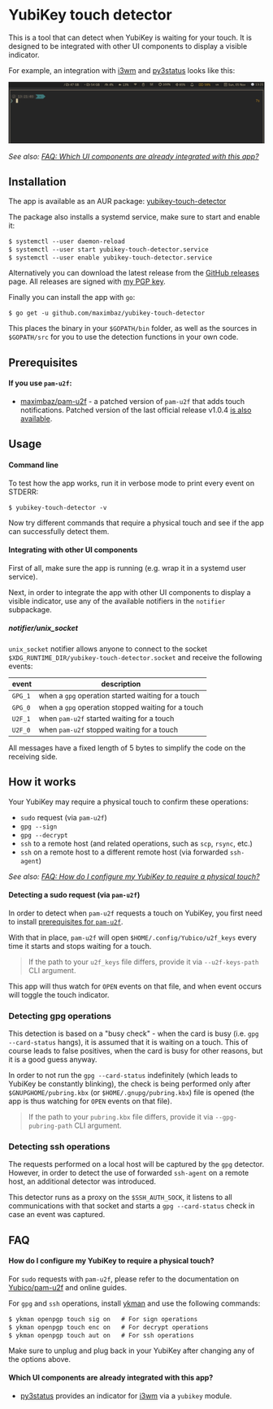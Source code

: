 # YubiKey touch detector

This is a tool that can detect when YubiKey is waiting for your touch. It is designed to be integrated with other UI components to display a visible indicator.

For example, an integration with [i3wm](https://i3wm.org/) and [py3status](https://github.com/ultrabug/py3status) looks like this:

![demo](./demo.gif)

*See also: [FAQ: Which UI components are already integrated with this app?](#faq-existing-ui-integrations)*


## Installation

The app is available as an AUR package: [yubikey-touch-detector](https://aur.archlinux.org/packages/yubikey-touch-detector)

The package also installs a systemd service, make sure to start and enable it:

```
$ systemctl --user daemon-reload
$ systemctl --user start yubikey-touch-detector.service
$ systemctl --user enable yubikey-touch-detector.service
```

Alternatively you can download the latest release from the [GitHub releases](https://github.com/maximbaz/yubikey-touch-detector/releases) page. All releases are signed with [my PGP key](https://keybase.io/maximbaz).

Finally you can install the app with `go`:

```
$ go get -u github.com/maximbaz/yubikey-touch-detector
```

This places the binary in your `$GOPATH/bin` folder, as well as the sources in `$GOPATH/src` for you to use the detection functions in your own code.


## Prerequisites

<a name="prerequisites-pam-u2f"></a>

#### If you use `pam-u2f`:

- [maximbaz/pam-u2f](https://github.com/maximbaz/pam-u2f) - a patched version of `pam-u2f` that adds touch notifications. Patched version of the last official release v1.0.4 [is also available](https://github.com/maximbaz/pam-u2f/tree/pam_u2f-1.0.4-indicator).


## Usage

#### Command line

To test how the app works, run it in verbose mode to print every event on STDERR:

```
$ yubikey-touch-detector -v
```

Now try different commands that require a physical touch and see if the app can successfully detect them.

#### Integrating with other UI components

First of all, make sure the app is running (e.g. wrap it in a systemd user service).

Next, in order to integrate the app with other UI components to display a visible indicator, use any of the available notifiers in the `notifier` subpackage.

##### notifier/unix_socket

`unix_socket` notifier allows anyone to connect to the socket `$XDG_RUNTIME_DIR/yubikey-touch-detector.socket` and receive the following events:

| event   | description                                        |
|---------|----------------------------------------------------|
| `GPG_1` | when a `gpg` operation started waiting for a touch |
| `GPG_0` | when a `gpg` operation stopped waiting for a touch |
| `U2F_1` | when `pam-u2f` started waiting for a touch         |
| `U2F_0` | when `pam-u2f` stopped waiting for a touch         |

All messages have a fixed length of 5 bytes to simplify the code on the receiving side.


## How it works

Your YubiKey may require a physical touch to confirm these operations:

- `sudo` request (via `pam-u2f`)
- `gpg --sign`
- `gpg --decrypt`
- `ssh` to a remote host (and related operations, such as `scp`, `rsync`, etc.)
- `ssh` on a remote host to a different remote host (via forwarded `ssh-agent`)

*See also: [FAQ: How do I configure my YubiKey to require a physical touch?](#faq-configure-yubikey-require-touch)*

#### Detecting a sudo request (via `pam-u2f`)

In order to detect when `pam-u2f` requests a touch on YubiKey, you first need to install [prerequisites for `pam-u2f`](#prerequisites-pam-u2f).

With that in place, `pam-u2f` will open `$HOME/.config/Yubico/u2f_keys` every time it starts and stops waiting for a touch.

> If the path to your `u2f_keys` file differs, provide it via `--u2f-keys-path` CLI argument.

This app will thus watch for `OPEN` events on that file, and when event occurs will toggle the touch indicator.

### Detecting gpg operations

This detection is based on a "busy check" - when the card is busy (i.e. `gpg --card-status` hangs), it is assumed that it is waiting on a touch. This of course leads to false positives, when the card is busy for other reasons, but it is a good guess anyway.

In order to not run the `gpg --card-status` indefinitely (which leads to YubiKey be constantly blinking), the check is being performed only after `$GNUPGHOME/pubring.kbx` (or `$HOME/.gnupg/pubring.kbx`) file is opened (the app is thus watching for `OPEN` events on that file).

> If the path to your `pubring.kbx` file differs, provide it via `--gpg-pubring-path` CLI argument.

### Detecting ssh operations

The requests performed on a local host will be captured by the `gpg` detector. However, in order to detect the use of forwarded `ssh-agent` on a remote host, an additional detector was introduced.

This detector runs as a proxy on the `$SSH_AUTH_SOCK`, it listens to all communications with that socket and starts a `gpg --card-status` check in case an event was captured.


## FAQ

<a name="faq-configure-yubikey-require-touch"></a>

#### How do I configure my YubiKey to require a physical touch?

For `sudo` requests with `pam-u2f`, please refer to the documentation on [Yubico/pam-u2f](https://github.com/Yubico/pam-u2f) and online guides.

For `gpg` and `ssh` operations, install [ykman](https://github.com/Yubico/yubikey-manager) and use the following commands:

```
$ ykman openpgp touch sig on   # For sign operations
$ ykman openpgp touch enc on   # For decrypt operations
$ ykman openpgp touch aut on   # For ssh operations
```

Make sure to unplug and plug back in your YubiKey after changing any of the options above.

<a name="faq-existing-ui-integrations"></a>

#### Which UI components are already integrated with this app?

- [py3status](https://github.com/ultrabug/py3status) provides an indicator for [i3wm](https://i3wm.org/) via a `yubikey` module.
